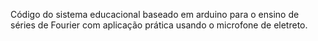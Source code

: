 Código do sistema educacional baseado em arduino para o ensino de séries de Fourier com aplicação prática usando o microfone de eletreto.
